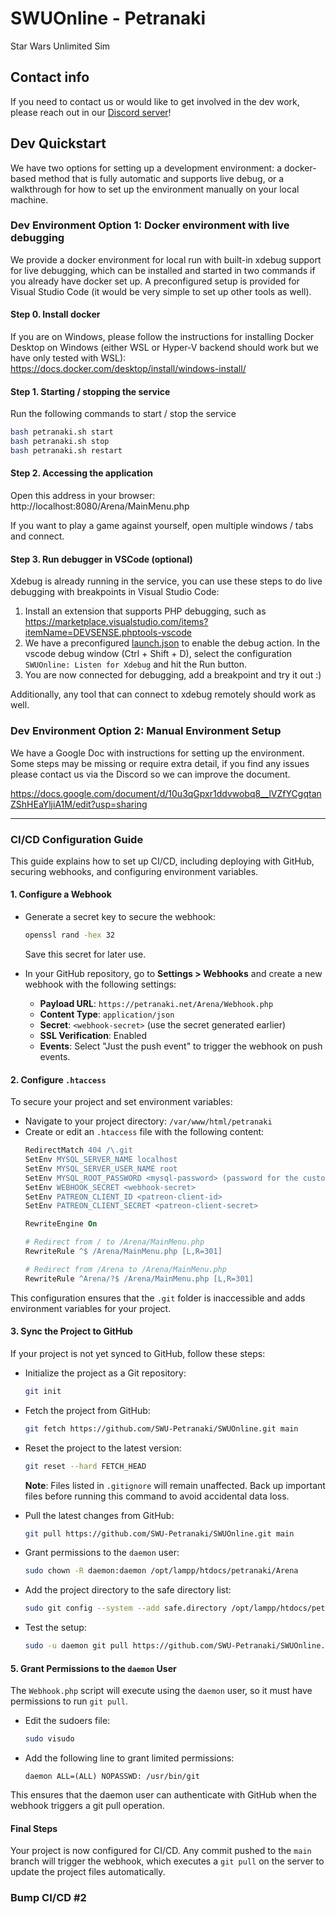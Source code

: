 # SWUOnline - Petranaki
Star Wars Unlimited Sim

## Contact info
If you need to contact us or would like to get involved in the dev work, please reach out in our [Discord server](https://discord.gg/AN5GEXSu)!

## Dev Quickstart

We have two options for setting up a development environment: a docker-based method that is fully automatic and supports live debug, or a walkthrough for how to set up the environment manually on your local machine.

### Dev Environment Option 1: Docker environment with live debugging
We provide a docker environment for local run with built-in xdebug support for live debugging, which can be installed and started in two commands if you already have docker set up. A preconfigured setup is provided for Visual Studio Code (it would be very simple to set up other tools as well).

#### Step 0. Install docker
If you are on Windows, please follow the instructions for installing Docker Desktop on Windows (either WSL or Hyper-V backend should work but we have only tested with WSL): https://docs.docker.com/desktop/install/windows-install/

#### Step 1. Starting / stopping the service

Run the following commands to start / stop the service
```bash
bash petranaki.sh start
bash petranaki.sh stop
bash petranaki.sh restart
```

#### Step 2. Accessing the application

Open this address in your browser: http://localhost:8080/Arena/MainMenu.php

If you want to play a game against yourself, open multiple windows / tabs and connect.

#### Step 3. Run debugger in VSCode (optional)
Xdebug is already running in the service, you can use these steps to do live debugging with breakpoints in Visual Studio Code:

1. Install an extension that supports PHP debugging, such as https://marketplace.visualstudio.com/items?itemName=DEVSENSE.phptools-vscode
2. We have a preconfigured [launch.json](.vscode/launch.json) to enable the debug action. In the vscode debug window (Ctrl + Shift + D), select the configuration `SWUOnline: Listen for Xdebug` and hit the Run button.
3. You are now connected for debugging, add a breakpoint and try it out :)

Additionally, any tool that can connect to xdebug remotely should work as well.

### Dev Environment Option 2: Manual Environment Setup

We have a Google Doc with instructions for setting up the environment. Some steps may be missing or require extra detail, if you find any issues please contact us via the Discord so we can improve the document.

https://docs.google.com/document/d/10u3qGpxr1ddvwobq8__lVZfYCgqtanZShHEaYljiA1M/edit?usp=sharing

---

### CI/CD Configuration Guide

This guide explains how to set up CI/CD, including deploying with GitHub, securing webhooks, and configuring environment variables.


#### 1. Configure a Webhook
- Generate a secret key to secure the webhook:
  ```bash
  openssl rand -hex 32
  ```
  Save this secret for later use.

- In your GitHub repository, go to **Settings > Webhooks** and create a new webhook with the following settings:
  - **Payload URL**: `https://petranaki.net/Arena/Webhook.php`
  - **Content Type**: `application/json`
  - **Secret**: `<webhook-secret>` (use the secret generated earlier)
  - **SSL Verification**: Enabled
  - **Events**: Select "Just the push event" to trigger the webhook on push events.

#### 2. Configure `.htaccess`
To secure your project and set environment variables:
- Navigate to your project directory: `/var/www/html/petranaki`
- Create or edit an `.htaccess` file with the following content:
  ```apache
  RedirectMatch 404 /\.git
  SetEnv MYSQL_SERVER_NAME localhost
  SetEnv MYSQL_SERVER_USER_NAME root
  SetEnv MYSQL_ROOT_PASSWORD <mysql-password> (password for the custom user)
  SetEnv WEBHOOK_SECRET <webhook-secret>
  SetEnv PATREON_CLIENT_ID <patreon-client-id>
  SetEnv PATREON_CLIENT_SECRET <patreon-client-secret>

  RewriteEngine On

  # Redirect from / to /Arena/MainMenu.php
  RewriteRule ^$ /Arena/MainMenu.php [L,R=301]

  # Redirect from /Arena to /Arena/MainMenu.php
  RewriteRule ^Arena/?$ /Arena/MainMenu.php [L,R=301]
  ```

This configuration ensures that the `.git` folder is inaccessible and adds environment variables for your project.

#### 3. Sync the Project to GitHub
If your project is not yet synced to GitHub, follow these steps:

- Initialize the project as a Git repository:
  ```bash
  git init
  ```

- Fetch the project from GitHub:
  ```bash
  git fetch https://github.com/SWU-Petranaki/SWUOnline.git main
  ```

- Reset the project to the latest version:
  ```bash
  git reset --hard FETCH_HEAD
  ```
  **Note**: Files listed in `.gitignore` will remain unaffected. Back up important files before running this command to avoid accidental data loss.

- Pull the latest changes from GitHub:
  ```bash
  git pull https://github.com/SWU-Petranaki/SWUOnline.git main
  ```

- Grant permissions to the `daemon` user:
  ```bash
  sudo chown -R daemon:daemon /opt/lampp/htdocs/petranaki/Arena
  ```

- Add the project directory to the safe directory list:
  ```bash
  sudo git config --system --add safe.directory /opt/lampp/htdocs/petranaki/Arena
  ```

- Test the setup:
  ```bash
  sudo -u daemon git pull https://github.com/SWU-Petranaki/SWUOnline.git main
  ```

#### 5. Grant Permissions to the `daemon` User
The `Webhook.php` script will execute using the `daemon` user, so it must have permissions to run `git pull`.

- Edit the sudoers file:
  ```bash
  sudo visudo
  ```

- Add the following line to grant limited permissions:
  ```text
  daemon ALL=(ALL) NOPASSWD: /usr/bin/git
  ```

This ensures that the daemon user can authenticate with GitHub when the webhook triggers a git pull operation.

#### Final Steps
Your project is now configured for CI/CD. Any commit pushed to the `main` branch will trigger the webhook, which executes a `git pull` on the server to update the project files automatically.

### Bump CI/CD #2
